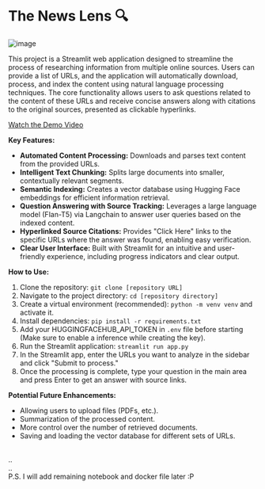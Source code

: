 # The News Lens 🔍

![image](https://github.com/user-attachments/assets/bec9aefb-f252-4f14-8594-25d6d40d8fe4)

This project is a Streamlit web application designed to streamline the process of researching information from multiple online sources. Users can provide a list of URLs, and the application will automatically download, process, and index the content using natural language processing techniques. The core functionality allows users to ask questions related to the content of these URLs and receive concise answers along with citations to the original sources, presented as clickable hyperlinks.

[Watch the Demo Video](https://drive.google.com/file/d/19jNEzjWcISo5qIwvfV456zyF1zjSgbMj/view?usp=sharing)

**Key Features:**

* **Automated Content Processing:** Downloads and parses text content from the provided URLs.
* **Intelligent Text Chunking:** Splits large documents into smaller, contextually relevant segments.
* **Semantic Indexing:** Creates a vector database using Hugging Face embeddings for efficient information retrieval.
* **Question Answering with Source Tracking:** Leverages a large language model (Flan-T5) via Langchain to answer user queries based on the indexed content.
* **Hyperlinked Source Citations:** Provides "Click Here" links to the specific URLs where the answer was found, enabling easy verification.
* **Clear User Interface:** Built with Streamlit for an intuitive and user-friendly experience, including progress indicators and clear output.

**How to Use:**

1.  Clone the repository: `git clone [repository URL]`
2.  Navigate to the project directory: `cd [repository directory]`
3.  Create a virtual environment (recommended): `python -m venv venv` and activate it.
4.  Install dependencies: `pip install -r requirements.txt`
5.  Add your HUGGINGFACEHUB_API_TOKEN in `.env` file before starting (Make sure to enable a inference while creating the key).
6.  Run the Streamlit application: `streamlit run app.py`
7.  In the Streamlit app, enter the URLs you want to analyze in the sidebar and click "Submit to process."
8.  Once the processing is complete, type your question in the main area and press Enter to get an answer with source links.

**Potential Future Enhancements:**

* Allowing users to upload files (PDFs, etc.).
* Summarization of the processed content.
* More control over the number of retrieved documents.
* Saving and loading the vector database for different sets of URLs.

<br>
..<br>
..<br>
P.S. I will add remaining notebook and docker file later :P
